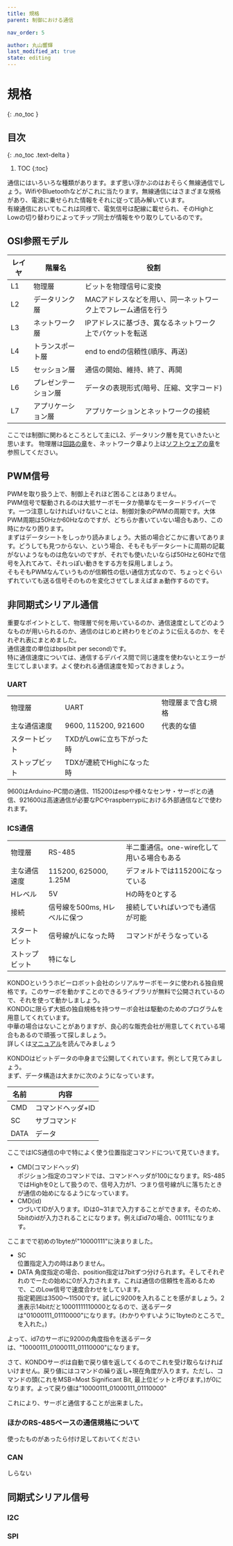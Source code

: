 ```yaml
---
title: 規格
parent: 制御における通信

nav_order: 5

author: 丸山響輝
last_modified_at: true
state: editing
---
```


# **規格**
{: .no_toc }

## 目次
{: .no_toc .text-delta }

1. TOC
{:toc}

通信にはいろいろな種類があります。まず思い浮かぶのはおそらく無線通信でしょう。WifiやBluetoothなどがこれに当たります。無線通信にはさまざまな規格があり、電波に乗せられた情報をそれに従って読み解いています。  
有線通信においてもこれは同様で、電気信号は配線に載せられ、そのHighとLowの切り替わりによってチップ同士が情報をやり取りしているのです。  

## OSI参照モデル
|レイヤ|階層名|役割|
|---|---|---|
|L1|物理層|ビットを物理信号に変換|
|L2|データリンク層|MACアドレスなどを用い、同一ネットワーク上でフレーム通信を行う|
|L3|ネットワーク層|IPアドレスに基づき、異なるネットワーク上でパケットを転送|
|L4|トランスポート層|end to endの信頼性(順序、再送)|
|L5|セッション層|通信の開始、維持、終了、再開|
|L6|プレゼンテーション層|データの表現形式(暗号、圧縮、文字コード)|
|L7|アプリケーション層|アプリケーションとネットワークの接続|

ここでは制御に関わるところとして主にL2、データリンク層を見ていきたいと思います。
物理層は[回路の章](../../../../003_electronics/contents/025_communication/005_communication)を、ネットワーク章より上は[ソフトウェアの章](../../../../005_software/index)を参照してください。

## PWM信号
PWMを取り扱う上で、制御上それほど困ることはありません。  
PWM信号で駆動されるのは大抵サーボモータか簡単なモータードライバーです。一つ注意しなければいけないことは、制御対象のPWMの周期です。大体PWM周期は50Hzか60Hzなのですが、どちらか書いていない場合もあり、この時にかなり困ります。  
まずはデータシートをしっかり読みましょう。大抵の場合どこかに書いてあります。どうしても見つからない、という場合、そもそもデータシートに周期の記載がないようなものは危ないのですが、それでも使いたいならば50Hzと60Hzで信号を入れてみて、それっぽい動きをする方を採用しましょう。  
そもそもPWMなんていうものが信頼性の低い通信方式なので、ちょっとぐらいずれていても送る信号そのものを変化させてしまえばまぁ動作するのです。

## 非同期式シリアル通信
重要なポイントとして、物理層で何を用いているのか、通信速度としてどのようなものが用いられるのか、通信のはじめと終わりをどのように伝えるのか、をそれぞれ表にまとめました。  
通信速度の単位はbps(bit per second)です。  
特に通信速度については、通信するデバイス間で同じ速度を使わないとエラーが生じてしまいます。よく使われる通信速度を知っておきましょう。  

### UART
||||
|---|---|---|
|物理層|UART|物理層まで含む規格|
|主な通信速度|9600, 115200, 921600|代表的な値|
|スタートビット|TXDがLowに立ち下がった時||
|ストップビット|TDXが連続でHighになった時||

9600はArduino-PC間の通信、115200はespや様々なセンサ・サーボとの通信、921600は高速通信が必要なPCやraspberrypiにおける外部通信などで使われます。  

### ICS通信
||||
|---|---|---|
|物理層|RS-485|半二重通信。one-wire化して用いる場合もある|
|主な通信速度|115200, 625000, 1.25M|デフォルトでは115200になっている|
|Hレベル|5V|Hの時を0とする|
|接続|信号線を500ms, Hレベルに保つ|接続していればいつでも通信が可能|
|スタートビット|信号線がLになった時|コマンドがそうなっている|
|ストップビット|特になし||

KONDOといううホビーロボット会社のシリアルサーボモータに使われる独自規格です。このサーボを動かすことのできるライブラリが無料で公開されているので、それを使って動かしましょう。  
KONDOに限らず大抵の独自規格を持つサーボ会社は駆動のためのプログラムを用意してくれています。  
中華の場合はないことがありますが、良心的な販売会社が用意してくれている場合もあるので頑張って探しましょう。  
詳しくは[マニュアル](https://kondo-robot.com/w/wp-content/uploads/ICS3.5_3.6_SoftwareManual_2_9.pdf)を読んでみましょう  

KONDOはビットデータの中身まで公開してくれています。例として見てみましょう。  
まず、データ構造は大まかに次のようになっています。  

|名前|内容|
|---|---|
|CMD|コマンドヘッダ+ID|
|SC|サブコマンド|
|DATA|データ|  

ここではICS通信の中で特によく使う位置指定コマンドについて見ていきます。  
- CMD(コマンドヘッダ)  
ポジション指定のコマンドでは、コマンドヘッダが100になります。RS-485ではHighを0として扱うので、信号入力が1、つまり信号線がLに落ちたときが通信の始めになるようになっています。  
- CMD(id)  
つづいてIDが入ります。IDは0~31まで入力することができます。そのため、5bitのidが入力されることになります。例えばid7の場合、00111になります。  

ここまでで初めの1byteが"10000111"に決まりました。  

- SC  
位置指定入力の時はありません。  
- DATA
角度指定の場合、position指定は7bitずつ分けられます。そしてそれぞれのでーたの始めに0が入力されます。これは通信の信頼性を高めるためで、このLow信号で速度合わせをしています。  
指定範囲は3500～11500です。試しに9200を入れることを感がましょう。2進表示14bitだと10001111110000となるので、送るデータは"01000111_01110000"になります。(わかりやすいように1byteのところで_を入れた。)  

よって、id7のサーボに9200の角度指令を送るデータは、"10000111_01000111_01110000"になります。  

さて、KONDOサーボは自動で戻り値を返してくるのでこれを受け取らなければいけません。戻り値にはコマンドの繰り返し+現在角度が入ります。ただし、コマンドの頭(これをMSB=Most Significant Bit, 最上位ビットと呼びます。)が0になります。よって戻り値は"10000111_01000111_01110000"  

これにより、サーボと通信することが出来ました。

### ほかのRS-485ベースの通信規格について
使ったものがあったら付け足しておいてください

### CAN
しらない

## 同期式シリアル信号
### I2C

### SPI
